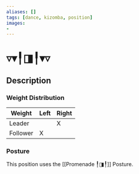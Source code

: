 ```yaml
---
aliases: [] 
tags: [dance, kizomba, position] 
images:
-
---
```

# ▿▾╿◨╿▾▿
## Description
### Weight Distribution
| Weight   | Left | Right |
| -------- | ---- | ----- |
| Leader   |      |     X  |
| Follower |    X  |       |

### Posture
This position uses the [[Promenade ╿◨╿]] Posture. 